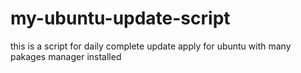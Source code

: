 # my-ubuntu-update-script
this is a script for daily complete update apply for ubuntu with many pakages manager installed

